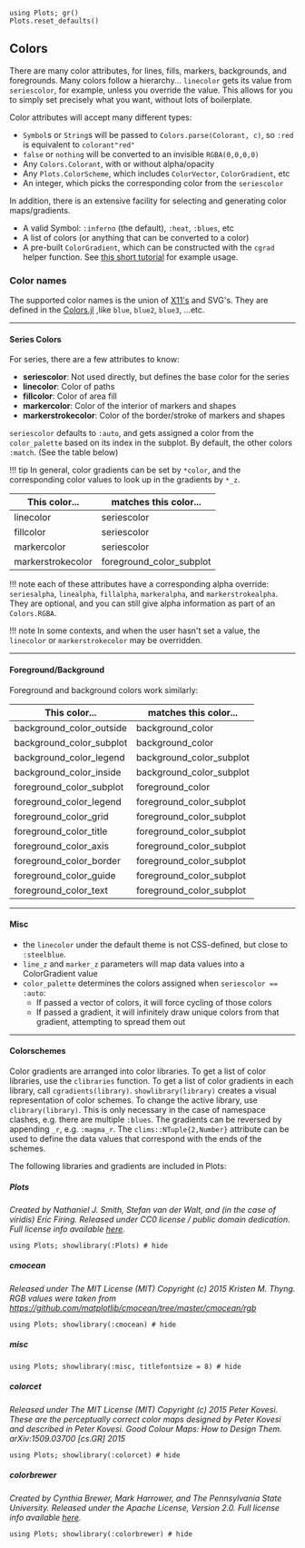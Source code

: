 ```@setup colors
using Plots; gr()
Plots.reset_defaults()
```

## Colors

There are many color attributes, for lines, fills, markers, backgrounds, and foregrounds.  Many colors follow a hierarchy... `linecolor` gets its value from `seriescolor`, for example, unless you override the value.  This allows for you to simply set precisely what you want, without lots of boilerplate.

Color attributes will accept many different types:

- `Symbol`s or `String`s will be passed to `Colors.parse(Colorant, c)`, so `:red` is equivalent to `colorant"red"`
- `false` or `nothing` will be converted to an invisible `RGBA(0,0,0,0)`
- Any `Colors.Colorant`, with or without alpha/opacity
- Any `Plots.ColorScheme`, which includes `ColorVector`, `ColorGradient`, etc
- An integer, which picks the corresponding color from the `seriescolor`

In addition, there is an extensive facility for selecting and generating color maps/gradients.

- A valid Symbol: `:inferno` (the default), `:heat`, `:blues`, etc
- A list of colors (or anything that can be converted to a color)
- A pre-built `ColorGradient`, which can be constructed with the `cgrad` helper function.  See [this short tutorial](https://github.com/tbreloff/ExamplePlots.jl/blob/master/notebooks/cgrad.ipynb) for example usage.

### Color names
The supported color names is the union of [X11's](https://en.wikipedia.org/wiki/X11_color_names) and SVG's.
They are defined in the [Colors.jl](https://github.com/JuliaGraphics/Colors.jl/blob/master/src/names_data.jl)
,like `blue`, `blue2`, `blue3`, ...etc.

---

#### Series Colors

For series, there are a few attributes to know:

- **seriescolor**: Not used directly, but defines the base color for the series
- **linecolor**: Color of paths
- **fillcolor**: Color of area fill
- **markercolor**: Color of the interior of markers and shapes
- **markerstrokecolor**: Color of the border/stroke of markers and shapes

`seriescolor` defaults to `:auto`, and gets assigned a color from the `color_palette` based on its index in the subplot.  By default, the other colors `:match`.  (See the table below)

!!! tip
    In general, color gradients can be set by `*color`, and the corresponding color values to look up in the gradients by `*_z`.

This color... | matches this color...
--- | ---
linecolor | seriescolor
fillcolor | seriescolor
markercolor | seriescolor
markerstrokecolor | foreground_color_subplot

!!! note
    each of these attributes have a corresponding alpha override: `seriesalpha`, `linealpha`, `fillalpha`, `markeralpha`, and `markerstrokealpha`.  They are optional, and you can still give alpha information as part of an `Colors.RGBA`.

!!! note
    In some contexts, and when the user hasn't set a value, the `linecolor` or `markerstrokecolor` may be overridden.

---

#### Foreground/Background

Foreground and background colors work similarly:


This color... | matches this color...
--- | ---
background\_color\_outside | background\_color
background\_color\_subplot | background\_color
background\_color\_legend  | background\_color\_subplot
background\_color\_inside  | background\_color\_subplot
foreground\_color\_subplot | foreground\_color
foreground\_color\_legend  | foreground\_color\_subplot
foreground\_color\_grid    | foreground\_color\_subplot
foreground\_color\_title   | foreground\_color\_subplot
foreground\_color\_axis    | foreground\_color\_subplot
foreground\_color\_border  | foreground\_color\_subplot
foreground\_color\_guide   | foreground\_color\_subplot
foreground\_color\_text    | foreground\_color\_subplot


---

#### Misc

- the `linecolor` under the default theme is not CSS-defined, but close to `:steelblue`.
- `line_z` and `marker_z` parameters will map data values into a ColorGradient value
- `color_palette` determines the colors assigned when `seriescolor == :auto`:
    - If passed a vector of colors, it will force cycling of those colors
    - If passed a gradient, it will infinitely draw unique colors from that gradient, attempting to spread them out

---

#### Colorschemes
Color gradients are arranged into color libraries. To get a list of color libraries, use the `clibraries` function. To get a list of color gradients in each library, call `cgradients(library)`. `showlibrary(library)` creates a visual representation of color schemes. To change the active library, use `clibrary(library)`. This is only necessary in the case of namespace clashes, e.g. there are multiple `:blues`. The gradients can be reversed by appending `_r`, e.g. `:magma_r`. The `clims::NTuple{2,Number}` attribute can be used to define the data values that correspond with the ends of the schemes.

The following libraries and gradients are included in Plots:

##### Plots
*Created by Nathaniel J. Smith, Stefan van der Walt, and (in the case of viridis) Eric Firing. Released under CC0 license / public domain dedication. Full license info available [here](https://github.com/JuliaPlots/PlotUtils.jl/blob/master/LICENSE.md#matplotlib).*

```@example colors
using Plots; showlibrary(:Plots) # hide
```

##### cmocean
*Released under The MIT License (MIT) Copyright (c) 2015 Kristen M. Thyng. RGB values were taken from https://github.com/matplotlib/cmocean/tree/master/cmocean/rgb*

```@example colors
using Plots; showlibrary(:cmocean) # hide
```

##### misc
```@example colors
using Plots; showlibrary(:misc, titlefontsize = 8) # hide
```

##### colorcet
*Released under The MIT License (MIT) Copyright (c) 2015 Peter Kovesi. These are the perceptually correct color maps designed by Peter Kovesi and described in Peter Kovesi. Good Colour Maps: How to Design Them. arXiv:1509.03700 [cs.GR] 2015*

```@example colors
using Plots; showlibrary(:colorcet) # hide
```

##### colorbrewer
*Created by Cynthia Brewer, Mark Harrower, and The Pennsylvania State University. Released under the Apache License, Version 2.0. Full license info available [here](https://github.com/JuliaPlots/PlotUtils.jl/blob/master/LICENSE.md#colorbrewer).*

```@example colors
using Plots; showlibrary(:colorbrewer) # hide
```
